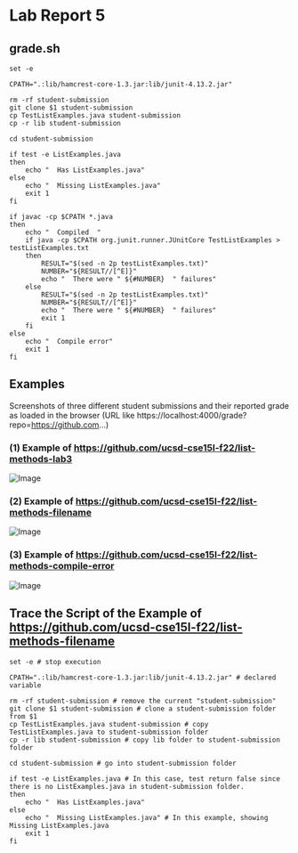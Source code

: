 # Lab Report 5

## grade.sh

```
set -e

CPATH=".:lib/hamcrest-core-1.3.jar:lib/junit-4.13.2.jar"

rm -rf student-submission
git clone $1 student-submission 
cp TestListExamples.java student-submission
cp -r lib student-submission

cd student-submission

if test -e ListExamples.java 
then 
    echo "  Has ListExamples.java"
else
    echo "  Missing ListExamples.java" 
    exit 1
fi

if javac -cp $CPATH *.java 
then 
    echo "  Compiled  " 
    if java -cp $CPATH org.junit.runner.JUnitCore TestListExamples > testListExamples.txt 
    then
        RESULT="$(sed -n 2p testListExamples.txt)"
        NUMBER="${RESULT//[^E]}"
        echo "  There were " ${#NUMBER}  " failures" 
    else
        RESULT="$(sed -n 2p testListExamples.txt)"
        NUMBER="${RESULT//[^E]}"
        echo "  There were " ${#NUMBER}  " failures" 
        exit 1
    fi
else
    echo "  Compile error"
    exit 1
fi
```

## Examples
Screenshots of three different student submissions and their reported grade as loaded in the browser (URL like https://localhost:4000/grade?repo=https://github.com...)

### (1) Example of https://github.com/ucsd-cse15l-f22/list-methods-lab3
![Image](https://sara0112.github.io/cse15l-lab-reports/lab5_1.png)

### (2) Example of https://github.com/ucsd-cse15l-f22/list-methods-filename
![Image](https://sara0112.github.io/cse15l-lab-reports/lab5_2.png)

### (3) Example of https://github.com/ucsd-cse15l-f22/list-methods-compile-error
![Image](https://sara0112.github.io/cse15l-lab-reports/lab5_3.png)

##  Trace the Script of the Example of https://github.com/ucsd-cse15l-f22/list-methods-filename
```
set -e # stop execution

CPATH=".:lib/hamcrest-core-1.3.jar:lib/junit-4.13.2.jar" # declared variable

rm -rf student-submission # remove the current "student-submission"
git clone $1 student-submission # clone a student-submission folder from $1 
cp TestListExamples.java student-submission # copy TestListExamples.java to student-submission folder
cp -r lib student-submission # copy lib folder to student-submission folder

cd student-submission # go into student-submission folder

if test -e ListExamples.java # In this case, test return false since there is no ListExamples.java in student-submission folder. 
then 
    echo "  Has ListExamples.java" 
else
    echo "  Missing ListExamples.java" # In this example, showing Missing ListExamples.java
    exit 1
fi
```
